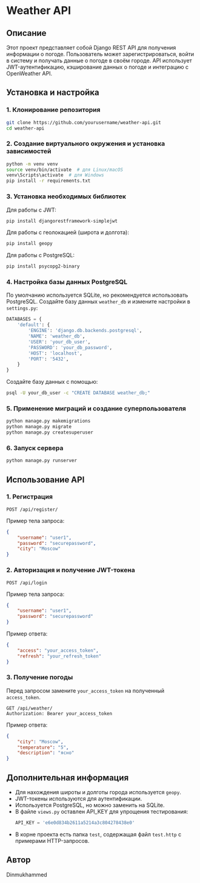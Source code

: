 # Weather API

## Описание
Этот проект представляет собой Django REST API для получения информации о погоде. 
Пользователь может зарегистрироваться, войти в систему и получать данные о погоде в своём городе. 
API использует JWT-аутентификацию, кэширование данных о погоде и интеграцию с OpenWeather API.

## Установка и настройка

### 1. Клонирование репозитория
```sh
git clone https://github.com/yourusername/weather-api.git
cd weather-api
```

### 2. Создание виртуального окружения и установка зависимостей
```sh
python -m venv venv
source venv/bin/activate  # для Linux/macOS
venv\Scripts\activate  # для Windows
pip install -r requirements.txt
```

### 3. Установка необходимых библиотек
Для работы с JWT:
```sh
pip install djangorestframework-simplejwt
```

Для работы с геолокацией (широта и долгота):
```sh
pip install geopy
```

Для работы с PostgreSQL:
```sh
pip install psycopg2-binary
```

### 4. Настройка базы данных PostgreSQL
По умолчанию используется SQLite, но рекомендуется использовать PostgreSQL.
Создайте базу данных `weather_db` и измените настройки в `settings.py`:
```python
DATABASES = {
    'default': {
        'ENGINE': 'django.db.backends.postgresql',
        'NAME': 'weather_db',
        'USER': 'your_db_user',
        'PASSWORD': 'your_db_password',
        'HOST': 'localhost',
        'PORT': '5432',
    }
}
```
Создайте базу данных с помощью:
```sh
psql -U your_db_user -c "CREATE DATABASE weather_db;"
```

### 5. Применение миграций и создание суперпользователя
```sh
python manage.py makemigrations
python manage.py migrate
python manage.py createsuperuser
```

### 6. Запуск сервера
```sh
python manage.py runserver
```

## Использование API

### 1. Регистрация
```http
POST /api/register/
```
Пример тела запроса:
```json
{
    "username": "user1",
    "password": "securepassword",
    "city": "Moscow"
}
```

### 2. Авторизация и получение JWT-токена
```http
POST /api/login
```
Пример тела запроса:
```json
{
    "username": "user1",
    "password": "securepassword"
}
```
Пример ответа:
```json
{
    "access": "your_access_token",
    "refresh": "your_refresh_token"
}
```

### 3. Получение погоды
Перед запросом замените `your_access_token` на полученный `access_token`.
```http
GET /api/weather/
Authorization: Bearer your_access_token
```

Пример ответа:
```json
{
    "city": "Moscow",
    "temperature": "5",
    "description": "ясно"
}
```

## Дополнительная информация
- Для нахождения широты и долготы города используется `geopy`.
- JWT-токены используются для аутентификации.
- Используется PostgreSQL, но можно заменить на SQLite.
- В файле `views.py` оставлен API_KEY для упрощения тестирования:
  ```python
  API_KEY = 'e6e0d834b2611a5214a3c804278438e0'
  ```
- В корне проекта есть папка `test`, содержащая файл `test.http` с примерами HTTP-запросов.

## Автор
Dinmukhammed


